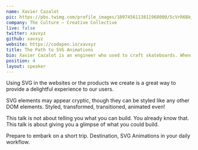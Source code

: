 ```yaml
---
name: Xavier Cazalot
pic: https://pbs.twimg.com/profile_images/1097456113811968000/5cVrR6Bk_400x400.jpg
company: The Culture — Creative Collective
live: false
twitter: xavxyz
github: xavxyz
website: https://codepen.io/xavxyz
title: The Path to SVG Animations
bio: Xavier Cazalot is an engineer who used to craft skateboards. When he is not unfolding a travel story, he is prototyping on weird digital experiences.
position: 4
layout: speaker
---
```


Using SVG in the websites or the products we create is a great way to provide a delightful experience to our users.

SVG elements may appear cryptic, though they can be styled like any other DOM elements. Styled, transformed, transitioned, animated even!

This talk is not about telling you what you can build. You already know that. This talk is about giving you a glimpse of what you could build.

Prepare to embark on a short trip. Destination, SVG Animations in your daily workflow.

